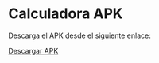 # Calculadora APK

Descarga el APK desde el siguiente enlace:

[Descargar APK](https://github.com/DannyYanacallo1755/Calculadora-Kotlin/releases/download/Apk/Calculadora-Kotlin.apk)
